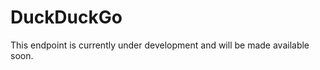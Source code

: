 # DuckDuckGo

<aside class="success">
This endpoint is currently under development and will be made available soon.
</aside>
